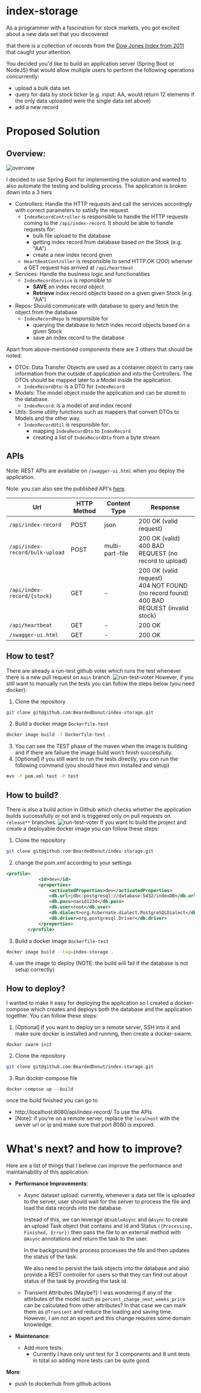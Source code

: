 # index-storage
As a programmer with a fascination for stock markets, you got excited about a new data set that you discovered

that there is a collection of records from the [Dow Jones Index from 2011](http://archive.ics.uci.edu/ml/datasets/Dow+Jones+Index#) that caught your attention.

 
You decided you'd like to build an application server (Spring Boot or NodeJS) that would allow multiple users to perform the following operations concurrently:

- upload a bulk data set
- query for data by stock ticker (e.g. input: AA, would return 12 elements if the only data uploaded were the single data set above)
- add a new record

# Proposed Solution
## Overview:
![overview](docs/images/index-storage.png)

I decided to use Spring Boot for implementing the solution and wanted to also automate the testing and building process. 
The application is broken down into a 3 tiers 
- Controllers: Handle the HTTP requests and call the services accordngly with correct parameters to satisfy the request.
    - `IndexRecordController` is responsible to handle the HTTP requests coming to the `/api/index-record`. It should be able to handle requests for:
        - bulk file upload to the database
        - getting index record from database based on the Stock (e.g. "AA")
        - create a new index record given
    - `HeartBeatController` is responsible to send HTTP.OK (200) whenver a GET
    request has arrived at `/api/heartbeat`
- Services: Handle the business logic and functionalities
    - `IndexRecordService` is reponsible to 
        - **SAVE** an index record object
        - **Retrieve**  index record objects based on a given given Stock (e.g. "AA")
- Repos: Should communicate with database to query and fetch the object from the database
    - `IndexRecordRepo` is responsible for
        - querying the database to fetch index record objects based on a given Stock
        - save an index record to the database

Apart from above-mentioned components there are 3 others that should be noted:
- DTOs: Data Transfer Objects are used as a container object to carry raw information from the outside of application and into the Controllers. The DTOs should be mapped later to a Model inside the application.
    - `IndexRecordDto`: is a DTO for `IndexRecord`
- Models: The model object inside the application and can be stored to the database.
    - `IndexRecord`: is a model of and index record 
- Utils: Some utility functions such as mappers that convert DTOs to Models and the other way. 
    - `IndexRecordUtil` is responsible for: 
        - mapping `IndexRecordDto` to `IndexRecord`
        - creating a list of `IndexRecordDto` from a byte stream

## APIs
Note: REST APIs are available on `/swagger-ui.html` when you deploy the application.

Note: you can also see the published API's [here](https://documenter.getpostman.com/view/3505676/UzJPLEf9). 

| Url                             | HTTP Method | Content Type    | Response                                                                                     |
|---------------------------------|-------------|-----------------|----------------------------------------------------------------------------------------------|
| `/api/index-record`            |     POST    |       json      | 200 OK (valid request)                                                                       |
| `/api/index-record/bulk-upload` |     POST    | multi-part-file | 200 OK (valid)<br>400 BAD REQUEST (no record to upload)                                      |
| `/api/index-record/{stock}`     |     GET     |        -        | 200 OK (valid request)<br>404 NOT FOUND (no record found)<br>400 BAD REQUEST (invalid stock) |
| `/api/heartbeat`                |     GET     |        -        | 200 OK                                                                                       |
| `/swagger-ui.html`              |     GET     |        -        | 200 OK                                                                                       |

## How to test?
There are already a run-test github voter which runs the test whenever there is a new pull request on `main` branch. 
![run-test-voter](docs/images/run-test-voter.png)
However, if you still want to manually run the tests you can follow the steps below (you need docker):
1. Clone the repository
```bash
git clone git@github.com:BeardedDonut/index-storage.git
```
2. Build a docker image `Dockerfile-test`
```bash
docker image build -f Dockerfile-test .
```
3. You can see the TEST phase of the maven when the image is building and if there are failure the image build won't finish successfully. 
4. [Optional] if you still want to run the tests directly, you con run the following command (you should have mvn installed and setup)
```bash
mvn -f pom.xml test -P test
```

## How to build?
There is also a build action in Github which checks whether the application builds successfully or not and is triggered only on pull requests on `release**` branches.
![run-test-voter](docs/images/build-test-voter.png)
If you want to build the project and create a deployable docker image you can follow these steps:
1. Clone the repository
```bash
git clone git@github.com:BeardedDonut/index-storage.git
```

2. change the pom.xml according to your settings
```xml
<profile>
            <id>dev</id>
            <properties>
                <activatedProperties>dev</activatedProperties>
                <db.url>jdbc:postgresql://database:5432/indexDB</db.url>
                <db.pass>navid1234</db.pass>
                <db.user>root</db.user>
                <db.dialect>org.hibernate.dialect.PostgreSQLDialect</db.dialect>
                <db.driver>org.postgresql.Driver</db.driver>
            </properties>
        </profile>
```

3. Build a docker image `Dockerfile-test`
```bash
docker image build --tag=index-storage . 
```
4. use the image to deploy (NOTE: the build will fail if the database is not setup correctly)

## How to deploy?
I wanted to make it easy for deploying the application so I created a docker-compose which creates and deploys both the database and the application together. You can follow these steps:
1. [Optional] If you want to deploy on a remote server, SSH into it and make sure docker is installed and running, then create a docker-swarm.
```
docker swarm init
```

2. Clone the repository
```bash
git clone git@github.com:BeardedDonut/index-storage.git
```

3. Run docker-compose file
```
docker-compose up --build
```
once the build finished you can go to 
- http://localhost:8080/api/index-record/ To use the APIs
- [Note]: if you're on a remote server, replace the `localhost` with the server url or ip and make sure that port 8080 is expored.


# What's next? and how to improve?
Here are a list of things that I believe can improve the performance and maintainability of this application:

- **Performance Improvements**:
    - Async dataset upload: 
        currently, whenever a data set file is uploaded to the
        server, user should wait for the server to process the file and load the data records into the database. 
    
        Instead of this, we can leverage `@EnableAsync` and `@Async` to create an upload Task object that contains and Id and Status `({Processing, Finished, Error})` then pass the file to an external method with `@Async` annotations and return the task to the user. 

        In the background the process processes the file and then updates the status of the task.

        We also need to persist the task objects into the database and also provide a REST controller for users so that they can find out about status of the task by providing the task id.

    - Transient Attributes [Maybe?]: 
        I was wondering if any of the attirbutes of the model such as `percent_change_next_weeks_price` can be calculated from other attributes? In that case we can mark them as `@Transient` and reduce the loading and saving time. However, I am not an expert and this change requires some domain knowledge.

- **Maintenance**:
    - Add more tests:
        - Currently I have only unit test for 3 components and 8 unit tests in total so adding more tests can be quite good.

**More**:
- push to dockerhub from github actions



